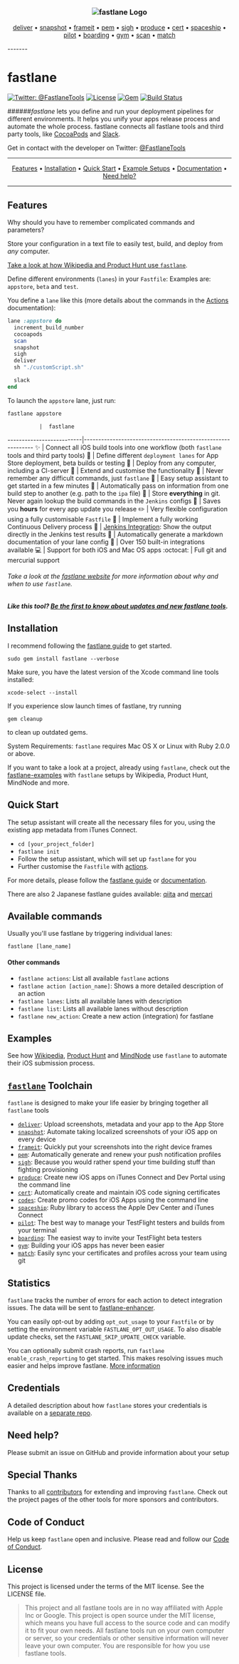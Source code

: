 <h3 align="center">
  <img src="assets/fastlane_text.png" alt="fastlane Logo" />
</h3>
<p align="center">
  <a href="https://github.com/fastlane/deliver">deliver</a> &bull;
  <a href="https://github.com/fastlane/snapshot">snapshot</a> &bull;
  <a href="https://github.com/fastlane/frameit">frameit</a> &bull;
  <a href="https://github.com/fastlane/pem">pem</a> &bull;
  <a href="https://github.com/fastlane/sigh">sigh</a> &bull;
  <a href="https://github.com/fastlane/produce">produce</a> &bull;
  <a href="https://github.com/fastlane/cert">cert</a> &bull;
  <a href="https://github.com/fastlane/spaceship">spaceship</a> &bull;
  <a href="https://github.com/fastlane/pilot">pilot</a> &bull;
  <a href="https://github.com/fastlane/boarding">boarding</a> &bull;
  <a href="https://github.com/fastlane/gym">gym</a> &bull;
  <a href="https://github.com/fastlane/scan">scan</a> &bull;
  <a href="https://github.com/fastlane/match">match</a>
</p>
-------

fastlane
============

[![Twitter: @FastlaneTools](https://img.shields.io/badge/contact-@FastlaneTools-blue.svg?style=flat)](https://twitter.com/FastlaneTools)
[![License](https://img.shields.io/badge/license-MIT-green.svg?style=flat)](https://github.com/fastlane/fastlane/blob/master/LICENSE)
[![Gem](https://img.shields.io/gem/v/fastlane.svg?style=flat)](http://rubygems.org/gems/fastlane)
[![Build Status](https://img.shields.io/travis/fastlane/fastlane/master.svg?style=flat)](https://travis-ci.org/fastlane/fastlane)

######*fastlane* lets you define and run your deployment pipelines for different environments. It helps you unify your apps release process and automate the whole process. fastlane connects all fastlane tools and third party tools, like [CocoaPods](https://cocoapods.org/) and [Slack](https://slack.com).

Get in contact with the developer on Twitter: [@FastlaneTools](https://twitter.com/FastlaneTools)

-------
<p align="center">
    <a href="#features">Features</a> &bull;
    <a href="#installation">Installation</a> &bull;
    <a href="#quick-start">Quick Start</a> &bull;
    <a href="#examples">Example Setups</a> &bull; 
    <a href="https://github.com/fastlane/fastlane/tree/master/docs">Documentation</a> &bull; 
    <a href="#need-help">Need help?</a>
</p>

-------

## Features

Why should you have to remember complicated commands and parameters?

Store your configuration in a text file to easily test, build, and deploy from _any_ computer.

[Take a look at how Wikipedia and Product Hunt use `fastlane`](https://github.com/fastlane/examples).

Define different environments (`lanes`) in your `Fastfile`: Examples are: `appstore`, `beta` and `test`.

You define a `lane` like this (more details about the commands in the [Actions](https://github.com/fastlane/fastlane/blob/master/docs/Actions.md) documentation):

```ruby
lane :appstore do
  increment_build_number
  cocoapods
  scan
  snapshot
  sigh
  deliver
  sh "./customScript.sh"

  slack
end
```

To launch the `appstore` lane, just run:

```sh
fastlane appstore
```

              |  fastlane
--------------------------|------------------------------------------------------------
:sparkles: | Connect all iOS build tools into one workflow (both `fastlane` tools and third party tools)
:monorail: | Define different `deployment lanes` for App Store deployment, beta builds or testing
:ship: | Deploy from any computer, including a CI-server
:wrench: | Extend and customise the functionality 
:thought_balloon: | Never remember any difficult commands, just `fastlane`
:tophat: | Easy setup assistant to get started in a few minutes
:email: | Automatically pass on information from one build step to another (e.g. path to the `ipa` file)
:page_with_curl: | Store **everything** in git. Never again lookup the build commands in the `Jenkins` configs
:rocket: | Saves you **hours** for every app update you release
:pencil2: | Very flexible configuration using a fully customisable `Fastfile`
:mountain_cableway: | Implement a fully working Continuous Delivery process
:ghost: | [Jenkins Integration](https://github.com/fastlane/fastlane/blob/master/docs/Jenkins.md): Show the output directly in the Jenkins test results
:book: | Automatically generate a markdown documentation of your lane config
:hatching_chick: | Over 150 built-in integrations available
:computer: | Support for both iOS and Mac OS apps
:octocat: | Full git and mercurial support


###### Take a look at the [fastlane website](https://fastlane.tools) for more information about why and when to use `fastlane`.

##### Like this tool? [Be the first to know about updates and new fastlane tools](https://tinyletter.com/krausefx).

## Installation

I recommend following the [fastlane guide](https://github.com/fastlane/fastlane/blob/master/docs/Guide.md) to get started.

    sudo gem install fastlane --verbose

Make sure, you have the latest version of the Xcode command line tools installed:

    xcode-select --install

If you experience slow launch times of fastlane, try running

    gem cleanup

to clean up outdated gems.

System Requirements: `fastlane` requires Mac OS X or Linux with Ruby 2.0.0 or above.


If you want to take a look at a project, already using `fastlane`, check out the [fastlane-examples](https://github.com/fastlane/examples) with `fastlane` setups by Wikipedia, Product Hunt, MindNode and more.

## Quick Start

The setup assistant will create all the necessary files for you, using the existing app metadata from iTunes Connect.

- ```cd [your_project_folder]```
- ```fastlane init```
- Follow the setup assistant, which will set up ```fastlane``` for you
- Further customise the ```Fastfile``` with [actions](https://github.com/fastlane/fastlane/blob/master/docs/Actions.md).

For more details, please follow the [fastlane guide](https://github.com/fastlane/fastlane/blob/master/docs/Guide.md) or [documentation](https://github.com/fastlane/fastlane/tree/master/docs).

There are also 2 Japanese fastlane guides available: [qiita](http://qiita.com/gin0606/items/a8573b582752de0c15e1) and [mercari](http://tech.mercari.com/entry/2015/07/13/143000)

## Available commands

Usually you'll use fastlane by triggering individual lanes:

    fastlane [lane_name]

#### Other commands

- `fastlane actions`: List all available `fastlane` actions
- `fastlane action [action_name]`: Shows a more detailed description of an action
- `fastlane lanes`: Lists all available lanes with description
- `fastlane list`: Lists all available lanes without description
- `fastlane new_action`: Create a new action (integration) for fastlane  

## Examples

See how [Wikipedia](https://github.com/fastlane/examples#wikipedia-by-wikimedia-foundation), [Product Hunt](https://github.com/fastlane/examples#product-hunt) and [MindNode](https://github.com/fastlane/examples#mindnode) use `fastlane` to automate their iOS submission process.

## [`fastlane`](https://fastlane.tools) Toolchain

`fastlane` is designed to make your life easier by bringing together all `fastlane` tools

- [`deliver`](https://github.com/fastlane/deliver): Upload screenshots, metadata and your app to the App Store
- [`snapshot`](https://github.com/fastlane/snapshot): Automate taking localized screenshots of your iOS app on every device
- [`frameit`](https://github.com/fastlane/frameit): Quickly put your screenshots into the right device frames
- [`pem`](https://github.com/fastlane/pem): Automatically generate and renew your push notification profiles
- [`sigh`](https://github.com/fastlane/sigh): Because you would rather spend your time building stuff than fighting provisioning
- [`produce`](https://github.com/fastlane/produce): Create new iOS apps on iTunes Connect and Dev Portal using the command line
- [`cert`](https://github.com/fastlane/cert): Automatically create and maintain iOS code signing certificates
- [`codes`](https://github.com/fastlane/codes): Create promo codes for iOS Apps using the command line
- [`spaceship`](https://github.com/fastlane/spaceship): Ruby library to access the Apple Dev Center and iTunes Connect
- [`pilot`](https://github.com/fastlane/pilot): The best way to manage your TestFlight testers and builds from your terminal
- [`boarding`](https://github.com/fastlane/boarding): The easiest way to invite your TestFlight beta testers 
- [`gym`](https://github.com/fastlane/gym): Building your iOS apps has never been easier
- [`match`](https://github.com/fastlane/match): Easily sync your certificates and profiles across your team using git

## Statistics

`fastlane` tracks the number of errors for each action to detect integration issues. The data will be sent to [fastlane-enhancer](https://github.com/fastlane/enhancer).

You can easily opt-out by adding `opt_out_usage` to your `Fastfile` or by setting the environment variable `FASTLANE_OPT_OUT_USAGE`. To also disable update checks, set the `FASTLANE_SKIP_UPDATE_CHECK` variable.

You can optionally submit crash reports, run `fastlane enable_crash_reporting` to get started. This makes resolving issues much easier and helps improve fastlane. [More information](https://github.com/fastlane/fastlane/releases/tag/1.33.3)

## Credentials
A detailed description about how `fastlane` stores your credentials is available on a [separate repo](https://github.com/fastlane/credentials_manager).

## Need help?
Please submit an issue on GitHub and provide information about your setup

## Special Thanks

Thanks to all [contributors](https://github.com/fastlane/fastlane/graphs/contributors) for extending and improving `fastlane`. Check out the project pages of the other tools for more sponsors and contributors.

## Code of Conduct

Help us keep `fastlane` open and inclusive. Please read and follow our [Code of Conduct](https://github.com/fastlane/code-of-conduct).

## License
This project is licensed under the terms of the MIT license. See the LICENSE file.

> This project and all fastlane tools are in no way affiliated with Apple Inc or Google. This project is open source under the MIT license, which means you have full access to the source code and can modify it to fit your own needs. All fastlane tools run on your own computer or server, so your credentials or other sensitive information will never leave your own computer. You are responsible for how you use fastlane tools.
